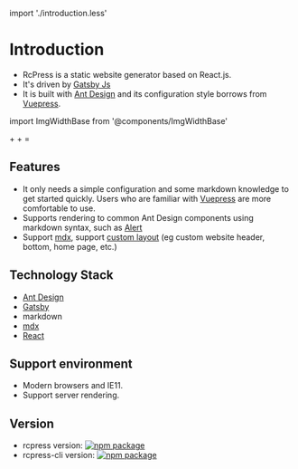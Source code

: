 import './introduction.less'

# Introduction

- RcPress is a static website generator based on React.js.
- It's driven by [Gatsby Js](https://www.gatsbyjs.org/)
- It is built with [Ant Design](https://ant.design/) and its configuration style borrows from [Vuepress](https://rcpress.vuejs.org/).

import ImgWidthBase from '@components/ImgWidthBase'

<div class="pic-plus">
  <ImgWidthBase url="antd-icon.svg" width={120} />
   <span>+</span>
  <ImgWidthBase url="react-icon.svg" width={120}/>
    <span>+</span> 
  <ImgWidthBase url="gatsby-icon-144x144.png" width={120}/>
   <span>=</span> 
  <ImgWidthBase url="favicon.png" width={120}/>
</div>

## Features

- It only needs a simple configuration and some markdown knowledge to get started quickly. Users who are familiar with [Vuepress](https://rcpress.vuejs.org/) are more comfortable to use.
- Supports rendering to common Ant Design components using markdown syntax, such as [Alert](https://www.yvescoding.com/rcpress/guide/markdown#prompt-box)
- Support [mdx](https://github.com/mdx-js/mdx), support [custom layout](https://www.yvescoding.com/rcpress/guide/theme#custom-layout) (eg custom website header, bottom, home page, etc.)

## Technology Stack

- [Ant Design](https://ant.design/docs/react/introduce)
- [Gatsby](https://www.gatsbyjs.org/)
- markdown
- [mdx](https://github.com/mdx-js/mdx)
- [React](https://reactjs.org/)

## Support environment

- Modern browsers and IE11.
- Support server rendering.

## Version

- rcpress version: [![npm package](https://img.shields.io/npm/v/rcpress.svg?style=flat-square)](https://www.npmjs.org/package/rcpress)
- rcpress-cli version: [![npm package](https://img.shields.io/npm/v/rcpress-cli.svg?style=flat-square)](https://www.npmjs.org/package/rcpress-cli)
